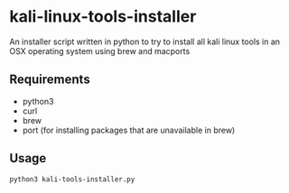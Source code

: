 # kali-linux-tools-installer
An installer script written in python to try to install all kali linux tools in an OSX operating system using brew and macports

## Requirements
- python3
- curl
- brew
- port (for installing packages that are unavailable in brew)

## Usage
`python3 kali-tools-installer.py`
